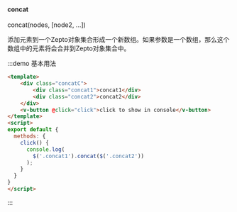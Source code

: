 #### concat

concat(nodes, [node2, ...])

添加元素到一个Zepto对象集合形成一个新数组。如果参数是一个数组，那么这个数组中的元素将会合并到Zepto对象集合中。

:::demo 基本用法
```html
<template>
    <div class="concatC">
        <div class="concat1">concat1</div>
        <div class="concat2">concat2</div>
    </div>
    <v-button @click="click">click to show in console</v-button>
</template>
<script>
export default {
  methods: {
    click() {
      console.log(
        $('.concat1').concat($('.concat2'))
      );
    }
  }
}
</script>
```
:::

